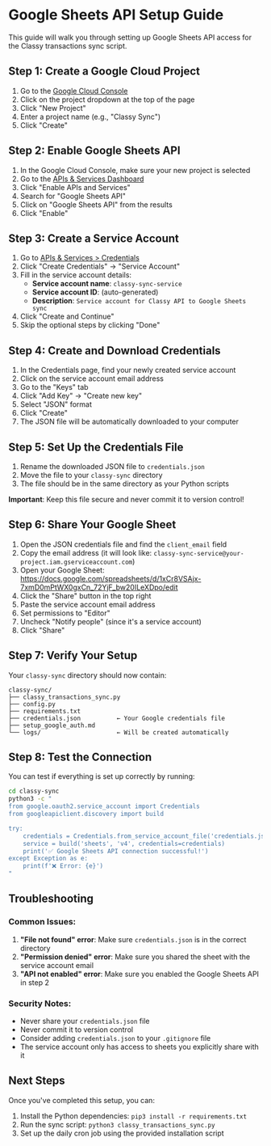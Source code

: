 # Google Sheets API Setup Guide

This guide will walk you through setting up Google Sheets API access for the Classy transactions sync script.

## Step 1: Create a Google Cloud Project

1. Go to the [Google Cloud Console](https://console.cloud.google.com/)
2. Click on the project dropdown at the top of the page
3. Click "New Project"
4. Enter a project name (e.g., "Classy Sync")
5. Click "Create"

## Step 2: Enable Google Sheets API

1. In the Google Cloud Console, make sure your new project is selected
2. Go to the [APIs & Services Dashboard](https://console.cloud.google.com/apis/dashboard)
3. Click "Enable APIs and Services"
4. Search for "Google Sheets API"
5. Click on "Google Sheets API" from the results
6. Click "Enable"

## Step 3: Create a Service Account

1. Go to [APIs & Services > Credentials](https://console.cloud.google.com/apis/credentials)
2. Click "Create Credentials" → "Service Account"
3. Fill in the service account details:
   - **Service account name**: `classy-sync-service`
   - **Service account ID**: (auto-generated)
   - **Description**: `Service account for Classy API to Google Sheets sync`
4. Click "Create and Continue"
5. Skip the optional steps by clicking "Done"

## Step 4: Create and Download Credentials

1. In the Credentials page, find your newly created service account
2. Click on the service account email address
3. Go to the "Keys" tab
4. Click "Add Key" → "Create new key"
5. Select "JSON" format
6. Click "Create"
7. The JSON file will be automatically downloaded to your computer

## Step 5: Set Up the Credentials File

1. Rename the downloaded JSON file to `credentials.json`
2. Move the file to your `classy-sync` directory
3. The file should be in the same directory as your Python scripts

**Important**: Keep this file secure and never commit it to version control!

## Step 6: Share Your Google Sheet

1. Open the JSON credentials file and find the `client_email` field
2. Copy the email address (it will look like: `classy-sync-service@your-project.iam.gserviceaccount.com`)
3. Open your Google Sheet: https://docs.google.com/spreadsheets/d/1xCr8VSAjx-7xmD0mPtWX0gxCn_72YjF_bw20ILeXDpo/edit
4. Click the "Share" button in the top right
5. Paste the service account email address
6. Set permissions to "Editor"
7. Uncheck "Notify people" (since it's a service account)
8. Click "Share"

## Step 7: Verify Your Setup

Your `classy-sync` directory should now contain:
```
classy-sync/
├── classy_transactions_sync.py
├── config.py
├── requirements.txt
├── credentials.json          ← Your Google credentials file
├── setup_google_auth.md
└── logs/                     ← Will be created automatically
```

## Step 8: Test the Connection

You can test if everything is set up correctly by running:

```bash
cd classy-sync
python3 -c "
from google.oauth2.service_account import Credentials
from googleapiclient.discovery import build

try:
    credentials = Credentials.from_service_account_file('credentials.json')
    service = build('sheets', 'v4', credentials=credentials)
    print('✅ Google Sheets API connection successful!')
except Exception as e:
    print(f'❌ Error: {e}')
"
```

## Troubleshooting

### Common Issues:

1. **"File not found" error**: Make sure `credentials.json` is in the correct directory
2. **"Permission denied" error**: Make sure you shared the sheet with the service account email
3. **"API not enabled" error**: Make sure you enabled the Google Sheets API in step 2

### Security Notes:

- Never share your `credentials.json` file
- Never commit it to version control
- Consider adding `credentials.json` to your `.gitignore` file
- The service account only has access to sheets you explicitly share with it

## Next Steps

Once you've completed this setup, you can:
1. Install the Python dependencies: `pip3 install -r requirements.txt`
2. Run the sync script: `python3 classy_transactions_sync.py`
3. Set up the daily cron job using the provided installation script
